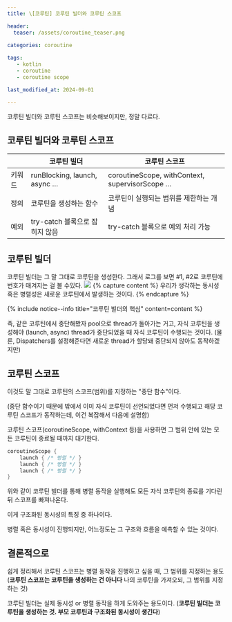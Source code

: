 ```yaml
---
title: \[코루틴] 코루틴 빌더와 코루틴 스코프

header:
  teaser: /assets/coroutine_teaser.png

categories: coroutine
   
tags:
   - kotlin
   - coroutine
   - coroutine scope

last_modified_at: 2024-09-01 

---
```

코루틴 빌더와 코루틴 스코프는 비슷해보이지만, 정말 다르다.


## 코루틴 빌더와 코루틴 스코프

|  | 코루틴 빌더 | 코루틴 스코프 |
| --- | --- | --- |
| 키워드 | runBlocking, launch, async … | coroutineScope, withContext, supervisorScope … |
| 정의 | 코루틴을 생성하는 함수 | 코루틴이 실행되는 범위를 제한하는 개념 |
| 예외 | try-catch 블록으로 잡히지 않음 | try-catch 블록으로 예외 처리 가능 |

## 코루틴 빌더
코루틴 빌더는 그 말 그대로 코루틴을 생성한다. 그래서 로그를 보면 #1, #2로 코루틴에 번호가 매겨지는 걸 볼 수있다. ![](https://www.notion.so/image/https%3A%2F%2Fprod-files-secure.s3.us-west-2.amazonaws.com%2Fdf7fe4f8-566c-497d-8c37-c5b69bc3f7f5%2F112a77d0-37bb-444b-9dba-6294a209be0b%2FUntitled.png?table=block&id=36f2cd80-ea72-491e-89d3-6a5eaf81647e&spaceId=df7fe4f8-566c-497d-8c37-c5b69bc3f7f5&width=2000&userId=452a463d-5ff9-4cc6-9f05-886a6f46ae8a&cache=v2)
{% capture content %}
우리가 생각하는 동시성 혹은 병렬성은 새로운 코루틴에서 발생하는 것이다.
{% endcapture %}

{% include notice--info title="코루틴 빌더의 핵심" content=content %}

즉, 같은 코루틴에서 중단해봤자 pool으로 thread가 돌아가는 거고, 자식 코루틴을 생성해야 (launch, async) thread가 중단되었을 때 자식 코루틴이 수행되는 것이다.
(물론, Dispatchers를 설정해준다면 새로운 thread가 할당돼 중단되지 않아도 동작하겠지만)

## 코루틴 스코프
이것도 말 그대로 코루틴의 스코프(범위)를 지정하는 "중단 함수"이다.  

(중단 함수이기 때문에 밖에서 이미 자식 코루틴이 선언되었다면 먼저 수행되고 해당 코루틴 스코프가 동작하는데, 이건 복잡해서 다음에 설명함)

코루틴 스코프(coroutineScope, withContext 등)을 사용하면 그 범위 안에 있는 모든 코루틴이 종료될 때까지 대기한다.
```kotlin
coroutineScope {
	launch { /* 병렬 */ }
	launch { /* 병렬 */ }
	launch { /* 병렬 */ }
}
```

위와 같이 코루틴 빌더를 통해 병렬 동작을 실행해도 모든 자식 코루틴의 종료를 기다린 뒤 스코프를 빠져나온다.

이게 구조화된 동시성의 특징 중 하나이다.

병렬 혹은 동시성이 진행되지만, 어느정도는 그 구조와 흐름을 예측할 수 있는 것이다.

## 결론적으로
쉽게 정리해서 
코루틴 스코프는 병렬 동작을 진행하고 싶을 때, 그 범위를 지정하는 용도
(**코루틴 스코프는 코루틴을 생성하는 건 아니다** 나의 코루틴을 가져오되, 그 범위를 지정하는 것)

코루틴 빌더는 실제 동시성 or 병렬 동작을 하게 도와주는 용도이다.
(**코루틴 빌더는 코루틴을 생성하는 것. 부모 코루틴과 구조화된 동시성이 생긴다**)

<!--stackedit_data:
eyJoaXN0b3J5IjpbLTE1NTUxMTY4MzAsLTMyMDUwNTY0OCwtMT
gyNzQ4MjQ0MV19
-->
